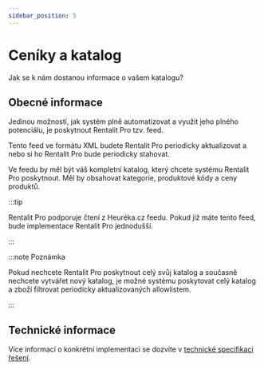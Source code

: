 ```yaml
---
sidebar_position: 5
---
```


# Ceníky a katalog

Jak se k nám dostanou informace o vašem katalogu?

## Obecné informace

Jedinou možností, jak systém plně automatizovat a využít jeho plného potenciálu, je poskytnout Rentalit Pro tzv. feed.

Tento feed ve formátu XML budete Rentalit Pro periodicky aktualizovat a nebo si ho Rentalit Pro bude periodicky stahovat.

Ve feedu by měl být váš kompletní katalog, který chcete systému Rentalit Pro poskytnout. Měl by obsahovat kategorie, produktové kódy a ceny produktů.

:::tip

Rentalit Pro podporuje čtení z Heuréka.cz feedu. Pokud již máte tento feed, bude implementace Rentalit Pro jednodušší.

:::

:::note Poznámka

Pokud nechcete Rentalit Pro poskytnout celý svůj katalog a současně nechcete vytvářet nový katalog, je možné systému poskytovat celý katalog a zboží filtrovat periodicky aktualizovaných allowlistem.

:::

## Technické informace

Více informací o konkrétní implementaci se dozvíte v [technické specifikaci řešení](../tutorial-implementace/uvod).
